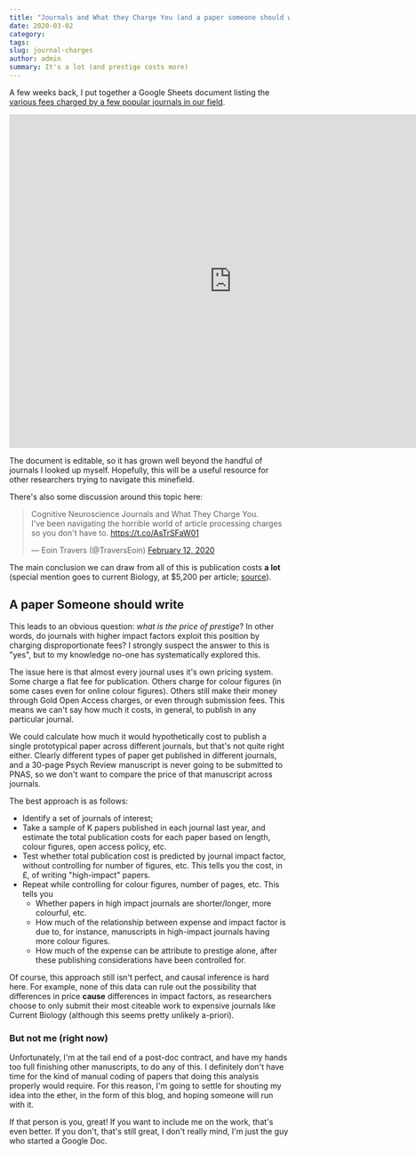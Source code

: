 ```yaml
---
title: "Journals and What they Charge You (and a paper someone should write)"
date: 2020-03-02
category:
tags:
slug: journal-charges
author: admin
summary: It's a lot (and prestige costs more)
---
```


A few weeks back, I put together a Google Sheets document
listing the [various fees charged by a few popular journals in our field](https://docs.google.com/spreadsheets/d/1E67ONXzXib5i6JeR9ushlE5VL8NtA4vHnomubs64I1M/edit?usp=sharing).

<p><iframe src="https://docs.google.com/spreadsheets/d/e/2PACX-1vQPFrMZsmz22yL823lqbLAQ6mCygqxHw67FKD7x4LEfRATOh_N72tp-ap2wu6nb8zFz3uBasWpRHXiw" frameborder="0" width="800" height="600" allowfullscreen="true" mozallowfullscreen="true" webkitallowfullscreen="true"></iframe></p>

The document is editable, so it has grown well beyond the handful of journals I looked up myself.
Hopefully, this will be a useful resource for other researchers
trying to navigate this minefield.

There's also some discussion around this topic here:

<blockquote class="twitter-tweet"><p lang="en" dir="ltr">Cognitive Neuroscience Journals and What They Charge You.<br> I&#39;ve been navigating the horrible world of article processing charges so you don&#39;t have to. <a href="https://t.co/AsTrSFaW01">https://t.co/AsTrSFaW01</a></p>&mdash; Eoin Travers (@TraversEoin) <a href="https://twitter.com/TraversEoin/status/1227615797729808385?ref_src=twsrc%5Etfw">February 12, 2020</a></blockquote> <script async src="https://platform.twitter.com/widgets.js" charset="utf-8"></script>

The main conclusion we can draw from all of this is publication costs **a lot**
(special mention goes to current Biology, at $5,200 per article; [source](https://www.cell.com/current-biology/authors)).

## A paper **Someone** should write

This leads to an obvious question:
*what is the price of prestige*?
In other words, do journals with higher impact factors
exploit this position by charging disproportionate fees?
I strongly suspect the answer to this is "yes",
but to my knowledge no-one has systematically explored this.

The issue here is that almost every journal uses it's own pricing system.
Some charge a flat fee for publication.
Others charge for colour figures (in some cases even for online colour figures).
Others still make their money through Gold Open Access charges,
or even through submission fees.
This means we can't say how much it costs, in general, to publish in any particular journal.

We could calculate how much it would hypothetically cost to publish
a single prototypical paper across different journals,
but that's not quite right either.
Clearly different types of paper get published in different journals,
and a 30-page Psych Review manuscript is never going to be submitted to PNAS,
so we don't want to compare the price of that manuscript across journals.

The best approach is as follows:

- Identify a set of journals of interest;
- Take a sample of K papers published in each journal last year,
  and estimate the total publication costs for each paper based on length,
  colour figures, open access policy, etc.
- Test whether total publication cost is predicted by journal impact factor,
  without controlling for number of figures, etc.
  This tells you the cost, in £, of writing "high-impact" papers.
- Repeat while controlling for colour figures, number of pages, etc.
  This tells you
    - Whether papers in high impact journals are shorter/longer, more colourful, etc.
    - How much of the relationship between expense and impact factor is due to,
      for instance, manuscripts in high-impact journals having more colour figures.
    - How much of the expense can be attribute to prestige alone,
      after these publishing considerations have been controlled for.

Of course, this approach still isn't perfect, and causal inference is hard here.
For example, none of this data can rule out the possibility that
differences in price **cause** differences in impact factors,
as researchers choose to only submit their most citeable work
to expensive journals like Current Biology
(although this seems pretty unlikely a-priori).

### But not me (right now)

Unfortunately, I'm at the tail end of a post-doc contract,
and have my hands too full finishing other manuscripts,
to do any of this.
I definitely don't have time for the kind of manual coding of papers
that doing this analysis properly would require.
For this reason, I'm going to settle for shouting my idea into the ether,
in the form of this blog, and hoping someone will run with it.

If that person is you, great!
If you want to include me on the work, that's even better.
If you don't, that's still great, I don't really mind,
I'm just the guy who started a Google Doc.
